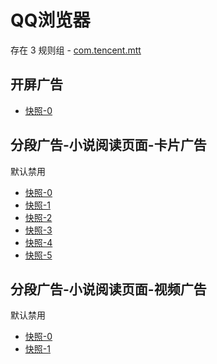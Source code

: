 # QQ浏览器

存在 3 规则组 - [com.tencent.mtt](/src/apps/com.tencent.mtt.ts)

## 开屏广告

- [快照-0](https://i.gkd.li/i/12472630)

## 分段广告-小说阅读页面-卡片广告

默认禁用

- [快照-0](https://i.gkd.li/i/12907446)
- [快照-1](https://i.gkd.li/i/12907445)
- [快照-2](https://i.gkd.li/i/12907654)
- [快照-3](https://i.gkd.li/i/12907651)
- [快照-4](https://i.gkd.li/i/12907655)
- [快照-5](https://i.gkd.li/i/12907653)

## 分段广告-小说阅读页面-视频广告

默认禁用

- [快照-0](https://i.gkd.li/i/12909822)
- [快照-1](https://i.gkd.li/i/12908955)
